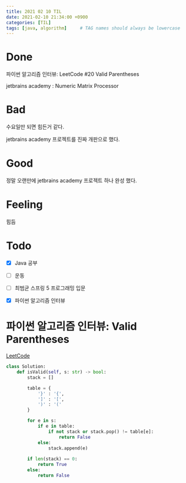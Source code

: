 ```yaml
---
title: 2021 02 10 TIL
date: 2021-02-10 21:34:00 +0900
categories: [TIL]
tags: [java, algorithm]     # TAG names should always be lowercase
---
```


# Done

파이썬 알고리즘 인터뷰: LeetCode #20 Valid Parentheses

jetbrains academy : Numeric Matrix Processor

# Bad

수요일만 되면 힘든거 같다.

jetbrains academy 프로젝트를 진짜 개판으로 했다.

# Good

정말 오랜만에 jetbrains academy 프로젝트 하나 완성 했다.

# Feeling

힘듬

# Todo

- [x] Java 공부
- [ ] 운동
- [ ] 최범균 스프링 5 프로그래밍 입문
- [x] 파이썬 알고리즘 인터뷰


# 파이썬 알고리즘 인터뷰: Valid Parentheses

[LeetCode](https://leetcode.com/problems/valid-parentheses/)

```python
class Solution:
    def isValid(self, s: str) -> bool:
        stack = []

        table = {
            '}' : '{',
            ']' : '[',
            ')' : '('
        }

        for e in s:
            if e in table:
                if not stack or stack.pop() != table[e]:
                    return False
            else:
                stack.append(e)
    
        if len(stack) == 0:
            return True
        else:
            return False
            
```